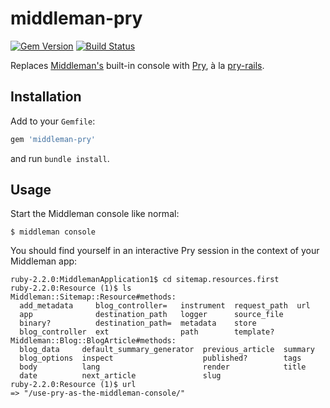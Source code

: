 # middleman-pry

[![Gem Version][gem-version-badge]][gem-version]
[![Build Status][build-status-badge]][build-status]

Replaces [Middleman's][middleman] built-in console with [Pry][], à la
[pry-rails][].

## Installation

Add to your `Gemfile`:

```ruby
gem 'middleman-pry'
```

and run `bundle install`.

## Usage

Start the Middleman console like normal:

```console
$ middleman console
```

You should find yourself in an interactive Pry session in the context of your
Middleman app:

```console
ruby-2.2.0:MiddlemanApplication1$ cd sitemap.resources.first
ruby-2.2.0:Resource (1)$ ls
Middleman::Sitemap::Resource#methods:
  add_metadata     blog_controller=   instrument  request_path  url
  app              destination_path   logger      source_file
  binary?          destination_path=  metadata    store
  blog_controller  ext                path        template?
Middleman::Blog::BlogArticle#methods:
  blog_data     default_summary_generator  previous_article  summary
  blog_options  inspect                    published?        tags
  body          lang                       render            title
  date          next_article               slug
ruby-2.2.0:Resource (1)$ url
=> "/use-pry-as-the-middleman-console/"
```


  [build-status]: https://travis-ci.org/AndrewKvalheim/middleman-pry
  [build-status-badge]: https://travis-ci.org/AndrewKvalheim/middleman-pry.svg?branch=master
  [gem-version]: https://badge.fury.io/rb/middleman-pry
  [gem-version-badge]: https://badge.fury.io/rb/middleman-pry.svg
  [middleman]: http://middlemanapp.com/
  [pry]: http://pryrepl.org/
  [pry-rails]: https://github.com/rweng/pry-rails
